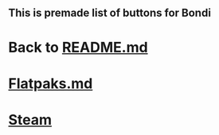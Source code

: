 ## This is premade list of buttons for Bondi

# Back to [README.md](README.md)

# [Flatpaks.md](Runners/Flatpaks.md)

# [Steam](Runners/Steam.md)